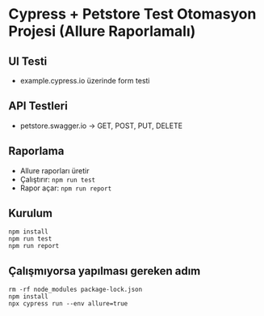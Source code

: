 # Cypress + Petstore Test Otomasyon Projesi (Allure Raporlamalı)

## UI Testi
- example.cypress.io üzerinde form testi

## API Testleri
- petstore.swagger.io → GET, POST, PUT, DELETE

## Raporlama
- Allure raporları üretir
- Çalıştırır: `npm run test`
- Rapor açar: `npm run report`

## Kurulum
```
npm install
npm run test
npm run report
```

## Çalışmıyorsa yapılması gereken adım
```
rm -rf node_modules package-lock.json
npm install
npx cypress run --env allure=true
```

